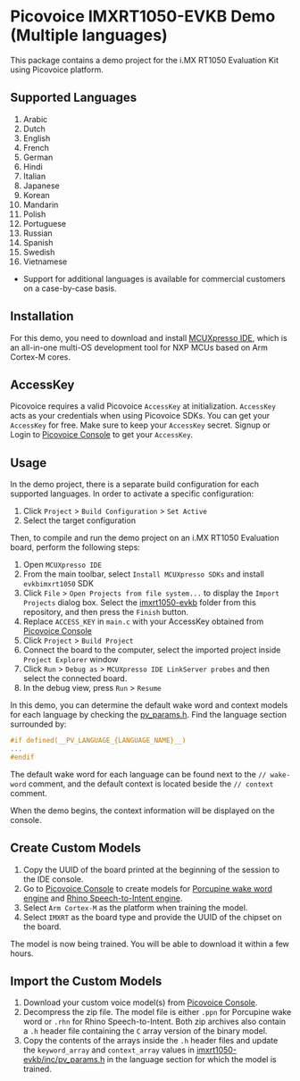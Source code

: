 # Picovoice IMXRT1050-EVKB Demo (Multiple languages)

This package contains a demo project for the i.MX RT1050 Evaluation Kit using Picovoice platform.

## Supported Languages

1. Arabic
2. Dutch
3. English
4. French
5. German
6. Hindi
7. Italian
8. Japanese
9. Korean
10. Mandarin
11. Polish
12. Portuguese
13. Russian
14. Spanish
15. Swedish
16. Vietnamese

- Support for additional languages is available for commercial customers on a case-by-case basis.

## Installation

For this demo, you need to download and install [MCUXpresso IDE](https://www.nxp.com/design/software/development-software/mcuxpresso-software-and-tools-/mcuxpresso-integrated-development-environment-ide:MCUXpresso-IDE), which is an all-in-one multi-OS development tool for NXP MCUs based on Arm Cortex-M cores.

## AccessKey

Picovoice requires a valid Picovoice `AccessKey` at initialization. `AccessKey` acts as your credentials when using Picovoice SDKs.
You can get your `AccessKey` for free. Make sure to keep your `AccessKey` secret.
Signup or Login to [Picovoice Console](https://console.picovoice.ai/) to get your `AccessKey`.

## Usage

In the demo project, there is a separate build configuration for each supported languages. In order to activate a specific configuration:

1. Click `Project` > `Build Configuration` > `Set Active`
2. Select the target configuration

Then, to compile and run the demo project on an i.MX RT1050 Evaluation board, perform the following steps:

1. Open `MCUXpresso IDE`
2. From the main toolbar, select `Install MCUXpresso SDKs` and install `evkbimxrt1050` SDK
3. Click `File` > `Open Projects from file system...` to display the `Import Projects` dialog box. Select the [imxrt1050-evkb](./imxrt1050-evkb) folder from this repository, and then press the `Finish` button.
4. Replace `ACCESS_KEY` in `main.c` with your AccessKey obtained from [Picovoice Console](https://console.picovoice.ai/)
5. Click `Project` > `Build Project`
6. Connect the board to the computer, select the imported project inside `Project Explorer` window
7. Click `Run` > `Debug as` > `MCUXpresso IDE LinkServer probes` and then select the connected board.
8. In the debug view, press `Run` > `Resume`

In this demo, you can determine the default wake word and context models for each language by checking the [pv_params.h](./imxrt1050-evkb/inc/pv_params.h). Find the language section surrounded by:

```c
#if defined(__PV_LANGUAGE_{LANGUAGE_NAME}__)
...
#endif
```

The default wake word for each language can be found next to the `// wake-word` comment, and the default context is located beside the `// context` comment.

When the demo begins, the context information will be displayed on the console.

## Create Custom Models

1. Copy the UUID of the board printed at the beginning of the session to the IDE console.
1. Go to [Picovoice Console](https://console.picovoice.ai/) to create models for [Porcupine wake word engine](https://picovoice.ai/docs/quick-start/console-porcupine/) and [Rhino Speech-to-Intent engine](https://picovoice.ai/docs/quick-start/console-rhino/).
1. Select `Arm Cortex-M` as the platform when training the model.
1. Select `IMXRT` as the board type and provide the UUID of the chipset on the board.

The model is now being trained. You will be able to download it within a few hours.

## Import the Custom Models

1. Download your custom voice model(s) from [Picovoice Console](https://console.picovoice.ai/).
2. Decompress the zip file. The model file is either `.ppn` for Porcupine wake word or `.rhn` for Rhino Speech-to-Intent. Both zip archives also contain a `.h` header file containing the `C` array version of the binary model.
3. Copy the contents of the arrays inside the `.h` header files and update the `keyword_array` and `context_array` values in [imxrt1050-evkb/inc/pv_params.h](./imxrt1050-evkb/inc/pv_params.h) in the language section for which the model is trained.

